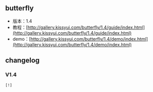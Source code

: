 ## butterfly

* 版本：1.4
* 教程：[http://gallery.kissyui.com/butterfly/1.4/guide/index.html](http://gallery.kissyui.com/butterfly/1.4/guide/index.html)
* demo：[http://gallery.kissyui.com/butterfly/1.4/demo/index.html](http://gallery.kissyui.com/butterfly/1.4/demo/index.html)

## changelog

### V1.4

    [!]


